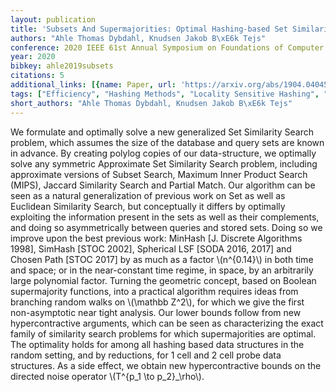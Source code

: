```yaml
---
layout: publication
title: 'Subsets And Supermajorities: Optimal Hashing-based Set Similarity Search'
authors: "Ahle Thomas Dybdahl, Knudsen Jakob B\xE6k Tejs"
conference: 2020 IEEE 61st Annual Symposium on Foundations of Computer Science (FOCS)
year: 2020
bibkey: ahle2019subsets
citations: 5
additional_links: [{name: Paper, url: 'https://arxiv.org/abs/1904.04045'}]
tags: ["Efficiency", "Hashing Methods", "Locality Sensitive Hashing", "Scalability", "Similarity Search"]
short_authors: "Ahle Thomas Dybdahl, Knudsen Jakob B\xE6k Tejs"
---
```

We formulate and optimally solve a new generalized Set Similarity Search
problem, which assumes the size of the database and query sets are known in
advance. By creating polylog copies of our data-structure, we optimally solve
any symmetric Approximate Set Similarity Search problem, including approximate
versions of Subset Search, Maximum Inner Product Search (MIPS), Jaccard
Similarity Search and Partial Match.
  Our algorithm can be seen as a natural generalization of previous work on Set
as well as Euclidean Similarity Search, but conceptually it differs by
optimally exploiting the information present in the sets as well as their
complements, and doing so asymmetrically between queries and stored sets. Doing
so we improve upon the best previous work: MinHash [J. Discrete Algorithms
1998], SimHash [STOC 2002], Spherical LSF [SODA 2016, 2017] and Chosen Path
[STOC 2017] by as much as a factor \\(n^\{0.14\}\\) in both time and space; or in the
near-constant time regime, in space, by an arbitrarily large polynomial factor.
  Turning the geometric concept, based on Boolean supermajority functions, into
a practical algorithm requires ideas from branching random walks on \\(\mathbb
Z^2\\), for which we give the first non-asymptotic near tight analysis.
  Our lower bounds follow from new hypercontractive arguments, which can be
seen as characterizing the exact family of similarity search problems for which
supermajorities are optimal. The optimality holds for among all hashing based
data structures in the random setting, and by reductions, for 1 cell and 2 cell
probe data structures. As a side effect, we obtain new hypercontractive bounds
on the directed noise operator \\(T^\{p_1 \to p_2\}_\rho\\).